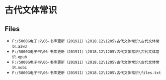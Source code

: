 # 古代文体常识

## Files

- `F:/5000G电子书\06-书库更新（201911）\2018.12\1205\古代文体常识\古代文体常识.azw3`
- `F:/5000G电子书\06-书库更新（201911）\2018.12\1205\古代文体常识\古代文体常识.epub`
- `F:/5000G电子书\06-书库更新（201911）\2018.12\1205\古代文体常识\古代文体常识.mobi`
- `F:/5000G电子书\06-书库更新（201911）\2018.12\1205\古代文体常识\files.txt`
